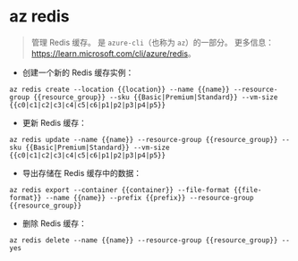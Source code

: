 # az redis

> 管理 Redis 缓存。
> 是 `azure-cli`（也称为 `az`）的一部分。
> 更多信息：<https://learn.microsoft.com/cli/azure/redis>。

- 创建一个新的 Redis 缓存实例：

`az redis create --location {{location}} --name {{name}} --resource-group {{resource_group}} --sku {{Basic|Premium|Standard}} --vm-size {{c0|c1|c2|c3|c4|c5|c6|p1|p2|p3|p4|p5}}`

- 更新 Redis 缓存：

`az redis update --name {{name}} --resource-group {{resource_group}} --sku {{Basic|Premium|Standard}} --vm-size {{c0|c1|c2|c3|c4|c5|c6|p1|p2|p3|p4|p5}}`

- 导出存储在 Redis 缓存中的数据：

`az redis export --container {{container}} --file-format {{file-format}} --name {{name}} --prefix {{prefix}} --resource-group {{resource_group}}`

- 删除 Redis 缓存：

`az redis delete --name {{name}} --resource-group {{resource_group}} --yes`